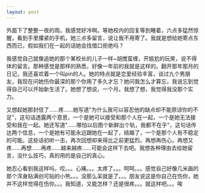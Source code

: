 ```yaml
---
layout: post
---
```

外面下了整整一夜的雨。我感觉好冷啊。等她校内的回复等到睡着，六点多猛然惊醒，看到手里攥紧的手机，她三点多留言，说让我不用寄了。我就是想给她寄点东西而已，假如我们在一起的话她会找借口拒绝吗？
  
我感觉自己就像追她的那个某校长的儿子一样~胡搅蛮缠，开尴尬的玩笑，说不得体的留言。那种感觉是那样的熟悉，好像一年前的我就是这样的。翻开那年那月的日记，我还喜欢着一个叫pin的人。她的特点就是恋爱经验丰富，谈过九个男朋友，我现在问她伤你最深的那个你用了多久才忘？她问我怎么才算忘，我说忘到觉得自己可以开始新生活了。她想了想说，一个月。我想了想，我觉得我没那个实力。

又想起她那封信了……疼……她写道"为什么我可以容忍他的缺点却不能原谅你的不足"，这句话透露两个意思，一个是她可以接受和那个人在一起，一个是她无法接受和我在一起。她还写道"……哪怕以后图个新鲜出个轨，我都不在乎"，这句话传达两个信息，一个是她有可能永远跟她在一起了，结婚了，一个是那个人有不稳定的可能。这些话初听一击，再次回想却来得比之前更猛烈。再想再伤心，再想又疼……再想……再疼……越来越疼……可能会这样下去吧。我想各种理由去给她留言，没什么技巧，真的用的是自己的真心。

她忍心看到我这样吗，哎。。。心痛。。。太疼了。。。呵呵。。。感觉自己好像几米画的那个浑身贴满创可贴的小熊。。。没那么呆就是了。。。朋友说这是你自己在伤你，她并不这样觉得在伤你。。。我知道，又能怎样？还是很疼。。。就这样吧。。。唉